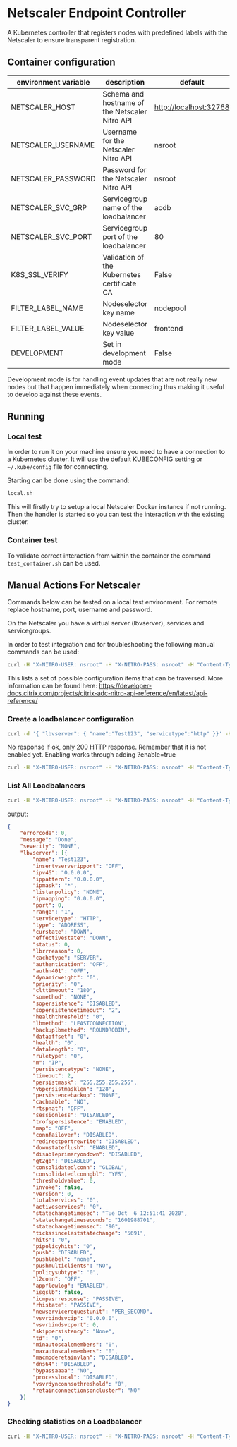 # Netscaler Endpoint Controller

A Kubernetes controller that registers nodes with predefined labels with the Netscaler to ensure transparent registration.

## Container configuration

| environment variable | description | default |
| --- | --- | --- |
| NETSCALER_HOST     | Schema and hostname of the Netscaler Nitro API | <http://localhost:32768> |
| NETSCALER_USERNAME | Username for the Netscaler Nitro API | nsroot |
| NETSCALER_PASSWORD | Password for the Netscaler Nitro API | nsroot |
| NETSCALER_SVC_GRP  | Servicegroup name of the loadbalancer | acdb |
| NETSCALER_SVC_PORT | Servicegroup port of the loadbalancer | 80 |
| K8S_SSL_VERIFY     | Validation of the Kubernetes certificate CA | False |
| FILTER_LABEL_NAME  | Nodeselector key name | nodepool |
| FILTER_LABEL_VALUE | Nodeselector key value | frontend |
| DEVELOPMENT        | Set in development mode | False |

Development mode is for handling event updates that are not really new nodes but that happen immediately when connecting thus making it useful to develop against these events.

## Running

### Local test

In order to run it on your machine ensure you need to have a connection to a Kubernetes cluster.
It will use the default KUBECONFIG setting or `~/.kube/config` file for connecting.

Starting can be done using the command:

```bash
local.sh
```

This will firstly try to setup a local Netscaler Docker instance if not running.
Then the handler is started so you can test the interaction with the existing cluster.

### Container test

To validate correct interaction from within the container the command `test_container.sh` can be used.

## Manual Actions For Netscaler

Commands below can be tested on a local test environment. For remote replace hostname, port, username and password.

On the Netscaler you have a virtual server (lbvserver), services and servicegroups.

In order to test integration and for troubleshooting the following manual commands can be used:

```bash
curl -H "X-NITRO-USER: nsroot" -H "X-NITRO-PASS: nsroot" -H "Content-Type:application/json"  http://localhost:32768/nitro/v1/config/
```

This lists a set of possible configuration items that can be traversed.
More information can be found here: https://developer-docs.citrix.com/projects/citrix-adc-nitro-api-reference/en/latest/api-reference/

### Create a loadbalancer configuration

```bash
curl -d '{ "lbvserver": { "name":"Test123", "servicetype":"http" }}' -H "X-NITRO-USER: nsroot" -H "X-NITRO-PASS: nsroot" -H "Content-Type:application/json"  http://localhost:32768/nitro/v1/config/lbvserver
```

No response if ok, only 200 HTTP response. Remember that it is not enabled yet.
Enabling works through adding ?enable=true

```bash
curl -H "X-NITRO-USER: nsroot" -H "X-NITRO-PASS: nsroot" -H "Content-Type:application/json" "http://localhost:32768/nitro/v1/config/lbvserver/Test123?action=enable
```

### List All Loadbalancers

```bash
curl -H "X-NITRO-USER: nsroot" -H "X-NITRO-PASS: nsroot" -H "Content-Type:application/json"  http://localhost:32768/nitro/v1/config/lbvserver 
```

output:

```json
{
	"errorcode": 0,
	"message": "Done",
	"severity": "NONE",
	"lbvserver": [{
		"name": "Test123",
		"insertvserveripport": "OFF",
		"ipv46": "0.0.0.0",
		"ippattern": "0.0.0.0",
		"ipmask": "*",
		"listenpolicy": "NONE",
		"ipmapping": "0.0.0.0",
		"port": 0,
		"range": "1",
		"servicetype": "HTTP",
		"type": "ADDRESS",
		"curstate": "DOWN",
		"effectivestate": "DOWN",
		"status": 0,
		"lbrrreason": 0,
		"cachetype": "SERVER",
		"authentication": "OFF",
		"authn401": "OFF",
		"dynamicweight": "0",
		"priority": "0",
		"clttimeout": "180",
		"somethod": "NONE",
		"sopersistence": "DISABLED",
		"sopersistencetimeout": "2",
		"healththreshold": "0",
		"lbmethod": "LEASTCONNECTION",
		"backuplbmethod": "ROUNDROBIN",
		"dataoffset": "0",
		"health": "0",
		"datalength": "0",
		"ruletype": "0",
		"m": "IP",
		"persistencetype": "NONE",
		"timeout": 2,
		"persistmask": "255.255.255.255",
		"v6persistmasklen": "128",
		"persistencebackup": "NONE",
		"cacheable": "NO",
		"rtspnat": "OFF",
		"sessionless": "DISABLED",
		"trofspersistence": "ENABLED",
		"map": "OFF",
		"connfailover": "DISABLED",
		"redirectportrewrite": "DISABLED",
		"downstateflush": "ENABLED",
		"disableprimaryondown": "DISABLED",
		"gt2gb": "DISABLED",
		"consolidatedlconn": "GLOBAL",
		"consolidatedlconngbl": "YES",
		"thresholdvalue": 0,
		"invoke": false,
		"version": 0,
		"totalservices": "0",
		"activeservices": "0",
		"statechangetimesec": "Tue Oct  6 12:51:41 2020",
		"statechangetimeseconds": "1601988701",
		"statechangetimemsec": "90",
		"tickssincelaststatechange": "5691",
		"hits": "0",
		"pipolicyhits": "0",
		"push": "DISABLED",
		"pushlabel": "none",
		"pushmulticlients": "NO",
		"policysubtype": "0",
		"l2conn": "OFF",
		"appflowlog": "ENABLED",
		"isgslb": false,
		"icmpvsrresponse": "PASSIVE",
		"rhistate": "PASSIVE",
		"newservicerequestunit": "PER_SECOND",
		"vsvrbindsvcip": "0.0.0.0",
		"vsvrbindsvcport": 0,
		"skippersistency": "None",
		"td": "0",
		"minautoscalemembers": "0",
		"maxautoscalemembers": "0",
		"macmoderetainvlan": "DISABLED",
		"dns64": "DISABLED",
		"bypassaaaa": "NO",
		"processlocal": "DISABLED",
		"vsvrdynconnsothreshold": "0",
		"retainconnectionsoncluster": "NO"
	}]
}
```

### Checking statistics on a Loadbalancer

```bash
curl -H "X-NITRO-USER: nsroot" -H "X-NITRO-PASS: nsroot" -H "Content-Type:application/json" "http://localhost:32768/nitro/v1/stat/lbvserver/Test123?statbindings=yes
```

